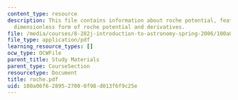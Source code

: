 ```yaml
---
content_type: resource
description: This file contains information about roche potential, features of the
  dimensionless form of roche potential and derivatives.
file: /media/courses/8-282j-introduction-to-astronomy-spring-2006/100a06f6289527000f98d013f6f9c25e_roche.pdf
file_type: application/pdf
learning_resource_types: []
ocw_type: OCWFile
parent_title: Study Materials
parent_type: CourseSection
resourcetype: Document
title: roche.pdf
uid: 100a06f6-2895-2700-0f98-d013f6f9c25e
---
```


